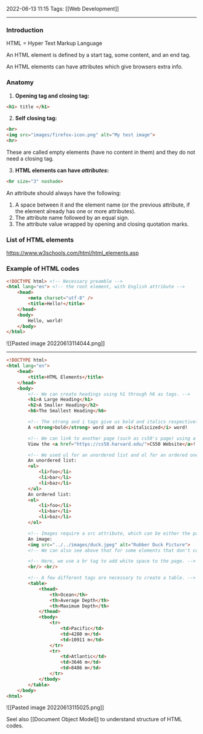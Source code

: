 2022-06-13 11:15
Tags: [[Web Development]]
- - - - - - - - - - - - - - - - - - - - - - - - - - - - -   
### Introduction
HTML = Hyper Text Markup Language

An HTML element is defined by a start tag, some content, and an end tag.

An HTML elements can have attributes which give browsers extra info.

### Anatomy
1. **Opening tag and closing tag:** 
```HTML
<h1> title </h1>
```

2. **Self closing tag:**
```HTML
<br>
<img src="images/firefox-icon.png" alt="My test image">
<hr>
```
These are called empty elements (have no content in them) and they do not need a closing tag.

3. **HTML elements can have *attributes*:** 
```HTML
<hr size="3" noshade>
```
An attribute should always have the following:
1. A space between it and the element name (or the previous attribute, if the element already has one or more attributes).
2. The attribute name followed by an equal sign.
3. The attribute value wrapped by opening and closing quotation marks.

### List of HTML elements
https://www.w3schools.com/html/html_elements.asp

### Example of HTML codes
```HTML
<!DOCTYPE html> <!-- Necessary preamble -->
<html lang="en"> <!-- the root element, with English attribute -->
	<head> 
		<meta charset="utf-8" />
		<title>Hello!</title> 
	</head> 
	<body> 
		Hello, world! 
	</body> 
</html>
```

![[Pasted image 20220613114044.png]]

---

```HTML
<!DOCTYPE html>
<html lang="en">
    <head>
        <title>HTML Elements</title>
    </head>
    <body>
        <!-- We can create headings using h1 through h6 as tags. -->
        <h1>A Large Heading</h1>
        <h2>A Smaller Heading</h2>
        <h6>The Smallest Heading</h6>

        <!-- The strong and i tags give us bold and italics respectively. -->
        A <strong>bold</strong> word and an <i>italicized</i> word!

        <!-- We can link to another page (such as cs50's page) using a element and href atribute. -->
        View the <a href="https://cs50.harvard.edu/">CS50 Website</a>!

        <!-- We used ul for an unordered list and ol for an ordered one. both ordered and unordered lists contain li, or list items. -->
        An unordered list:
        <ul>
            <li>foo</li>
            <li>bar</li>
            <li>baz</li>
        </ul>
        An ordered list:
        <ol>
            <li>foo</li>
            <li>bar</li>
            <li>baz</li>
        </ol>

        <!-- Images require a src attribute, which can be either the path to a file on your computer or the link to an image online. It also includes an alt attribute, which gives a description in case the image can't be loaded. -->
        An image:
        <img src="../../images/duck.jpeg" alt="Rubber Duck Picture">
        <!-- We can also see above that for some elements that don't contain other ones, closing tags are not necessary. -->

        <!-- Here, we use a br tag to add white space to the page. -->
        <br/> <br/>

        <!-- A few different tags are necessary to create a table. -->
        <table>
            <thead>
                <th>Ocean</th>
                <th>Average Depth</th>
                <th>Maximum Depth</th>
            </thead>
            <tbody>
                <tr>
                    <td>Pacific</td>
                    <td>4280 m</td>
                    <td>10911 m</td>
                </tr>
                <tr>
                    <td>Atlantic</td>
                    <td>3646 m</td>
                    <td>8486 m</td>
                </tr>
            </tbody>
        </table>
    </body>
<html>
```
![[Pasted image 20220613115025.png]]


Seel also [[Document Object Model]] to understand structure of HTML codes.




